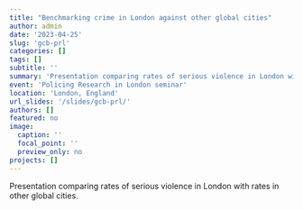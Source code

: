 ```yaml
---
title: "Benchmarking crime in London against other global cities"
author: admin
date: '2023-04-25'
slug: 'gcb-prl'
categories: []
tags: []
subtitle: ''
summary: 'Presentation comparing rates of serious violence in London with rates in other global cities.'
event: 'Policing Research in London seminar'
location: 'London, England'
url_slides: '/slides/gcb-prl/'
authors: []
featured: no
image:
  caption: ''
  focal_point: ''
  preview_only: no
projects: []
---
```


Presentation comparing rates of serious violence in London with rates in other global cities.